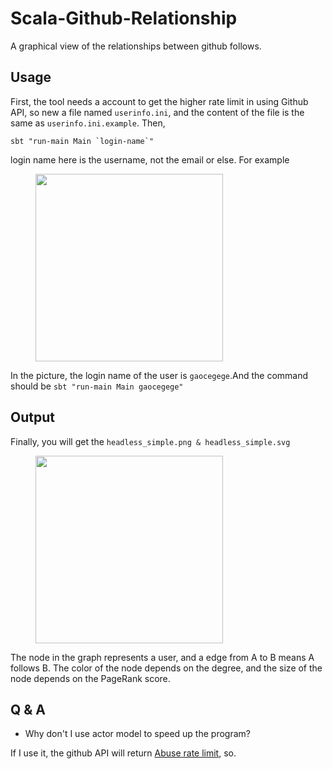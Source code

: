 # Scala-Github-Relationship

A graphical view of the relationships between github follows.

## Usage

First, the tool needs a account to get the higher rate limit in using Github API, so new a file named `userinfo.ini`, and the content of the file is the same as `userinfo.ini.example`. Then,

	sbt "run-main Main `login-name`"

login name here is the username, not the email or else. For example

<figure>
	<img src="http://gaocegege.com/scala-github-relation/username.png", height="300">
</figure>

In the picture, the login name of the user is `gaocegege`.And the command should be `sbt "run-main Main gaocegege"`

## Output

Finally, you will get the `headless_simple.png & headless_simple.svg`

<figure>
	<img src="http://gaocegege.com/scala-github-relation/example.png", height="300">
</figure>

The node in the graph represents a user, and a edge from A to B means A follows B. The color of the node depends on the degree, and the size of the node depends on the PageRank score.

## Q & A

* Why don't I use actor model to speed up the program?

If I use it, the github API will return [Abuse rate limit](https://developer.github.com/v3/#abuse-rate-limits), so.